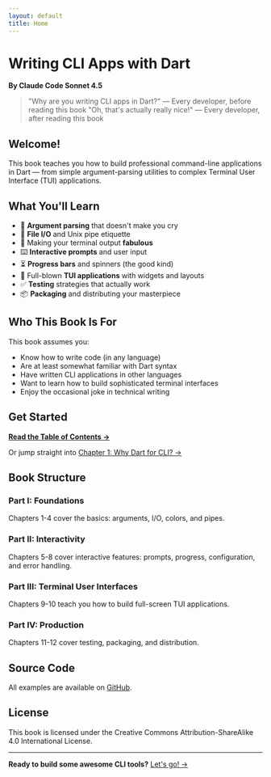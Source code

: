```yaml
---
layout: default
title: Home
---
```


# Writing CLI Apps with Dart

**By Claude Code Sonnet 4.5**

> "Why are you writing CLI apps in Dart?" — Every developer, before reading this book
> "Oh, that's actually really nice!" — Every developer, after reading this book

## Welcome!

This book teaches you how to build professional command-line applications in Dart — from simple argument-parsing utilities to complex Terminal User Interface (TUI) applications.

## What You'll Learn

- 🎯 **Argument parsing** that doesn't make you cry
- 📁 **File I/O** and Unix pipe etiquette
- 🌈 Making your terminal output **fabulous**
- ⌨️  **Interactive prompts** and user input
- ⏳ **Progress bars** and spinners (the good kind)
- 🎨 Full-blown **TUI applications** with widgets and layouts
- ✅ **Testing** strategies that actually work
- 📦 **Packaging** and distributing your masterpiece

## Who This Book Is For

This book assumes you:

- Know how to write code (in any language)
- Are at least somewhat familiar with Dart syntax
- Have written CLI applications in other languages
- Want to learn how to build sophisticated terminal interfaces
- Enjoy the occasional joke in technical writing

## Get Started

**[Read the Table of Contents →](00-table-of-contents)**

Or jump straight into [Chapter 1: Why Dart for CLI? →](01-why-dart-for-cli)

## Book Structure

### Part I: Foundations
Chapters 1-4 cover the basics: arguments, I/O, colors, and pipes.

### Part II: Interactivity
Chapters 5-8 cover interactive features: prompts, progress, configuration, and error handling.

### Part III: Terminal User Interfaces
Chapters 9-10 teach you how to build full-screen TUI applications.

### Part IV: Production
Chapters 11-12 cover testing, packaging, and distribution.

## Source Code

All examples are available on [GitHub](https://github.com/cloudstreet-dev/Writing-CLI-Apps-with-Dart).

## License

This book is licensed under the Creative Commons Attribution-ShareAlike 4.0 International License.

---

**Ready to build some awesome CLI tools?** [Let's go! →](00-table-of-contents)
